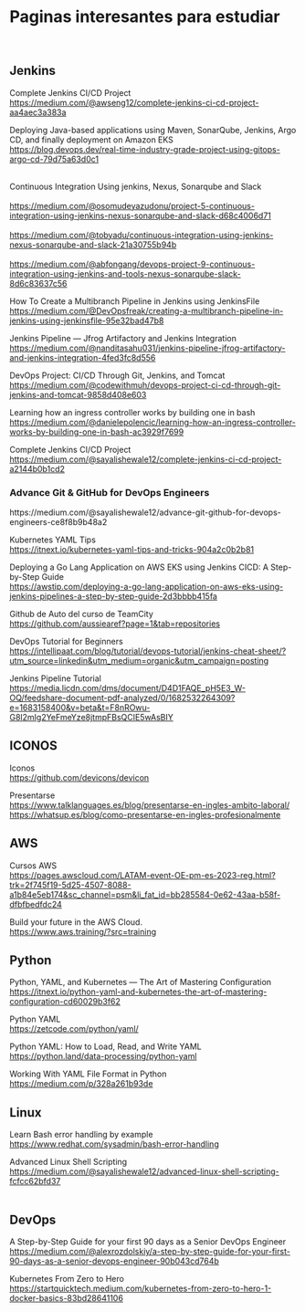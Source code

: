 <h1>Paginas interesantes para estudiar</h1>
<br>

<h2>Jenkins</h2>

Complete Jenkins CI/CD Project<br>
https://medium.com/@awseng12/complete-jenkins-ci-cd-project-aa4aec3a383a

Deploying Java-based applications using Maven, SonarQube, Jenkins, Argo CD, and finally deployment on Amazon EKS<br>
https://blog.devops.dev/real-time-industry-grade-project-using-gitops-argo-cd-79d75a63d0c1<br><br>


Continuous Integration Using jenkins, Nexus, Sonarqube and Slack<br><br>
https://medium.com/@osomudeyazudonu/project-5-continuous-integration-using-jenkins-nexus-sonarqube-and-slack-d68c4006d71<br><br>
https://medium.com/@tobyadu/continuous-integration-using-jenkins-nexus-sonarqube-and-slack-21a30755b94b<br><br>
https://medium.com/@abfongang/devops-project-9-continuous-integration-using-jenkins-and-tools-nexus-sonarqube-slack-8d6c83637c56

How To Create a Multibranch Pipeline in Jenkins using JenkinsFile
https://medium.com/@DevOpsfreak/creating-a-multibranch-pipeline-in-jenkins-using-jenkinsfile-95e32bad47b8<br>


Jenkins Pipeline — Jfrog Artifactory and Jenkins Integration<br>
https://medium.com/@nanditasahu031/jenkins-pipeline-jfrog-artifactory-and-jenkins-integration-4fed3fc8d556<br>

DevOps Project: CI/CD Through Git, Jenkins, and Tomcat<br>
https://medium.com/@codewithmuh/devops-project-ci-cd-through-git-jenkins-and-tomcat-9858d408e603<br>

Learning how an ingress controller works by building one in bash<br>
https://medium.com/@danielepolencic/learning-how-an-ingress-controller-works-by-building-one-in-bash-ac3929f7699<br>

Complete Jenkins CI/CD Project<br>
https://medium.com/@sayalishewale12/complete-jenkins-ci-cd-project-a2144b0b1cd2


<h3>Advance Git & GitHub for DevOps Engineers</h3>
https://medium.com/@sayalishewale12/advance-git-github-for-devops-engineers-ce8f8b9b48a2<br>

Kubernetes YAML Tips<br>
https://itnext.io/kubernetes-yaml-tips-and-tricks-904a2c0b2b81

Deploying a Go Lang Application on AWS EKS using Jenkins CICD: A Step-by-Step Guide<br>
https://awstip.com/deploying-a-go-lang-application-on-aws-eks-using-jenkins-pipelines-a-step-by-step-guide-2d3bbbb415fa

Github de Auto del curso de TeamCity<br>
https://github.com/aussiearef?page=1&tab=repositories

DevOps Tutorial for Beginners<br>
https://intellipaat.com/blog/tutorial/devops-tutorial/jenkins-cheat-sheet/?utm_source=linkedin&utm_medium=organic&utm_campaign=posting

Jenkins Pipeline Tutorial<br>
https://media.licdn.com/dms/document/D4D1FAQE_pH5E3_W-OQ/feedshare-document-pdf-analyzed/0/1682532264309?e=1683158400&v=beta&t=F8nROwu-G8l2mIg2YeFmeYze8jtmpFBsQCIE5wAsBIY


<h2>ICONOS</h2>

Iconos<br>
https://github.com/devicons/devicon

Presentarse<br>
https://www.talklanguages.es/blog/presentarse-en-ingles-ambito-laboral/<br>
https://whatsup.es/blog/como-presentarse-en-ingles-profesionalmente


<h2>AWS</h2>

Cursos AWS<br>
https://pages.awscloud.com/LATAM-event-OE-pm-es-2023-reg.html?trk=2f745f19-5d25-4507-8088-a1b84e5eb174&sc_channel=psm&li_fat_id=bb285584-0e62-43aa-b58f-dfbfbedfdc24

Build your future in the AWS Cloud.<br>
https://www.aws.training/?src=training


<h2>Python</h2>

Python, YAML, and Kubernetes — The Art of Mastering Configuration<br>
https://itnext.io/python-yaml-and-kubernetes-the-art-of-mastering-configuration-cd60029b3f62<br>

Python YAML<br>
https://zetcode.com/python/yaml/

Python YAML: How to Load, Read, and Write YAML<br>
https://python.land/data-processing/python-yaml<br>


Working With YAML File Format in Python<br>
https://medium.com/p/328a261b93de<br>


<h2>Linux</h2>

Learn Bash error handling by example<br>
https://www.redhat.com/sysadmin/bash-error-handling

Advanced Linux Shell Scripting<br>
https://medium.com/@sayalishewale12/advanced-linux-shell-scripting-fcfcc62bfd37<br><br>


<h2>DevOps</h2>

A Step-by-Step Guide for your first 90 days as a Senior DevOps Engineer<br>
https://medium.com/@alexrozdolskiy/a-step-by-step-guide-for-your-first-90-days-as-a-senior-devops-engineer-90b043cd764b


Kubernetes From Zero to Hero<br>
https://startquicktech.medium.com/kubernetes-from-zero-to-hero-1-docker-basics-83bd28641106
